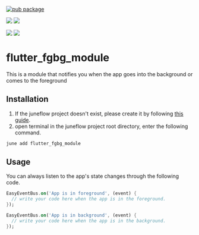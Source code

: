 [![pub package](https://img.shields.io/pub/v/flutter_fgbg_module.svg)](https://pub.dartlang.org/packages/flutter_fgbg_module)

[![](https://img.shields.io/badge/Module-Hub-007bff?style=for-the-badge&logo=flutter)](https://module.juneflow.org/)
[![](https://img.shields.io/badge/View-Hub-007bff?style=for-the-badge&logo=flutter)](https://view.juneflow.org/)

[![](https://img.shields.io/badge/DISCORD-JOIN%20SERVER-5663F7?style=for-the-badge&logo=discord&logoColor=white)](https://discord.gg/zXXHvAXCug)
[![](https://img.shields.io/badge/KakaoTalk-Join%20Room-FEE500?style=for-the-badge&logo=kakao)](https://open.kakao.com/o/gEwrffbg)

# flutter_fgbg_module
This is a module that notifies you when the app goes into the background or comes to the foreground

##  Installation
1. If the juneflow project doesn't exist, please create it by following [this guide](https://doc.juneflow.org/).
2. open terminal in the juneflow project root directory, enter the following command.
 ```bash
 june add flutter_fgbg_module
 ```

## Usage
You can always listen to the app's state changes through the following code.
```dart
EasyEventBus.on('App is in foreground', (event) {
  // write your code here when the app is in the foreground.
});

EasyEventBus.on('App is in background', (event) {
  // write your code here when the app is in the background.
});
```


